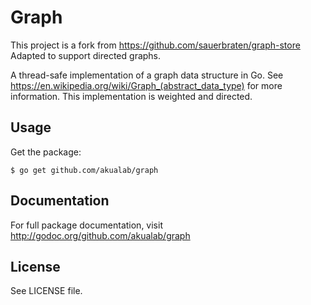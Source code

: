 # Graph

This project is a fork from https://github.com/sauerbraten/graph-store Adapted to support directed graphs.

A thread-safe implementation of a graph data structure in Go. See https://en.wikipedia.org/wiki/Graph_(abstract_data_type) for more information. This implementation is weighted and directed.

## Usage

Get the package:

	$ go get github.com/akualab/graph

## Documentation

For full package documentation, visit http://godoc.org/github.com/akualab/graph


## License

See LICENSE file.
